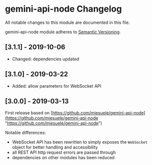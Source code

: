 # gemini-api-node Changelog

All notable changes to this module are documented in this file.

gemini-api-node module adheres to [Semantic Versioning](http://semver.org/).

## [3.1.1] - 2019-10-06

- Changed: dependencies updated 

## [3.1.0] - 2019-03-22

- Added: allow parameters for WebSocket API 


## [3.0.0] - 2019-03-13

First release based on [https://github.com/mjesuele/gemini-api-node](https://github.com/mjesuele/gemini-api-node "https://github.com/mjesuele/gemini-api-node")

Notable differences:

- WebSocket API has been rewritten to simply exposes the `WebSocket` object for better handling and accessibility 
- all REST API http request errors are passed through
- dependencies on other modules has been reduced

